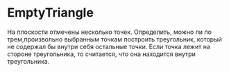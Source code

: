 # EmptyTriangle
На плоскости отмечены несколько точек. Определить, можно ли по трем,произвольно выбранным точкам построить треугольник,
который не содержал бы внутри себя остальные точки. Если точка лежит на стороне треугольника, то считается, 
что она находится внутри треугольника.

